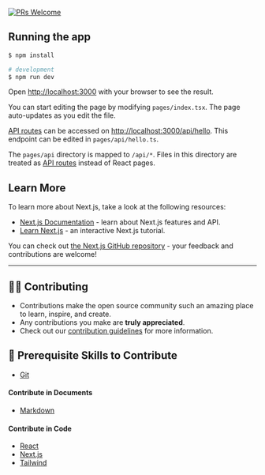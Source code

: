 [![PRs Welcome](https://img.shields.io/badge/PRs-welcome-brightgreen.svg?style=flat-square)](https://github.com/codu-code/codu/pulls)

## Running the app

```bash
$ npm install

# development
$ npm run dev
```

Open [http://localhost:3000](http://localhost:3000) with your browser to see the result.

You can start editing the page by modifying `pages/index.tsx`. The page auto-updates as you edit the file.

[API routes](https://nextjs.org/docs/api-routes/introduction) can be accessed on [http://localhost:3000/api/hello](http://localhost:3000/api/hello). This endpoint can be edited in `pages/api/hello.ts`.

The `pages/api` directory is mapped to `/api/*`. Files in this directory are treated as [API routes](https://nextjs.org/docs/api-routes/introduction) instead of React pages.

## Learn More

To learn more about Next.js, take a look at the following resources:

- [Next.js Documentation](https://nextjs.org/docs) - learn about Next.js features and API.
- [Learn Next.js](https://nextjs.org/learn) - an interactive Next.js tutorial.

You can check out [the Next.js GitHub repository](https://github.com/vercel/next.js/) - your feedback and contributions are welcome!

---

## 👨‍💻 Contributing

- Contributions make the open source community such an amazing place to learn, inspire, and create.
- Any contributions you make are **truly appreciated**.
- Check out our [contribution guidelines](/CONTRIBUTING.md) for more information.

## 📙 Prerequisite Skills to Contribute

- [Git](https://git-scm.com/) 

#### Contribute in Documents

- [Markdown](https://www.markdownguide.org/basic-syntax/)

#### Contribute in Code

- [React](https://reactjs.org/)
- [Next.js](https://nextjs.org/)
- [Tailwind](https://tailwindcss.com/)

